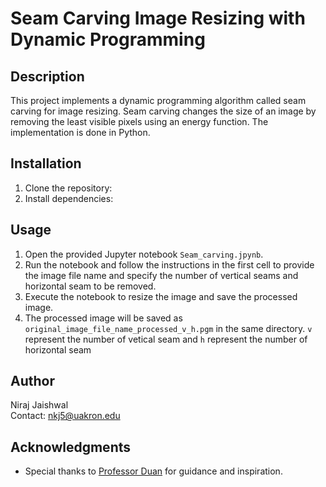 # Seam Carving Image Resizing with Dynamic Programming

## Description
This project implements a dynamic programming algorithm called seam carving for image resizing. Seam carving changes the size of an image by removing the least visible pixels using an energy function. The implementation is done in Python.

## Installation
1. Clone the repository:
2. Install dependencies:

## Usage
1. Open the provided Jupyter notebook `Seam_carving.jpynb`.
2. Run the notebook and follow the instructions in the first cell to provide the image file name and specify the number of vertical seams and horizontal seam to be removed.
3. Execute the notebook to resize the image and save the processed image.
4. The processed image will be saved as `original_image_file_name_processed_v_h.pgm` in the same directory. `v` represent the number of vetical seam and `h` represent the number of horizontal seam


## Author
Niraj Jaishwal  
Contact: nkj5@uakron.edu

## Acknowledgments
- Special thanks to [Professor Duan](https://www.uakron.edu/ib/faculty-staff/faculty-detail.dot?u=duan) for guidance and inspiration.

